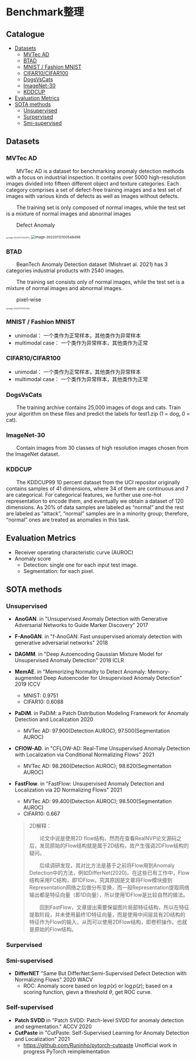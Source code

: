 # Benchmark整理

## Catalogue
  - [Datasets](#datasets)
    - [MVTec AD](#mvtec-ad)
    - [BTAD](#btad)
    - [MNIST / Fashion MNIST](#mnist--fashion-mnist)
    - [CIFAR10/CIFAR100](#cifar10cifar100)
    - [DogsVsCats](#dogsvscats)
    - [ImageNet-30](#imagenet-30)
    - [KDDCUP](#kddcup)
  - [Evaluation Metrics](#evaluation-metrics)
  - [SOTA methods](#sota-methods)
    - [Unsupervised](#unsupervised)
    - [Surpervised](#surpervised)
    - [Smi-supervised](#smi-supervised)

## Datasets

### MVTec AD

​&emsp;&emsp;MVTec AD is a dataset for benchmarking anomaly detection methods with a focus on industrial inspection. It contains over 5000 high-resolution images divided into fifteen different object and texture categories. Each category comprises a set of defect-free training images and a test set of images with various kinds of defects as well as images without defects.

​&emsp;&emsp;The training set is only composed of  normal images, while the test set is a mixture of normal images and abnormal images

​&emsp;&emsp;Defect Anomaly

<img src="figure/image-20220111173058753.png" alt="image-20220111173058753" style="zoom:33%;" />

<img src="figure/image-20220112100548496.png" alt="image-20220112100548496" style="zoom: 67%;" />

### BTAD

​&emsp;&emsp;BeanTech Anomaly Detection dataset (Mishraet al. 2021) has 3 categories industrial products with 2540 images.

​&emsp;&emsp;The training set consists only of normal images, while the test set is a mixture of normal images and abnormal images.

​&emsp;&emsp;pixel-wise

<img src="figure/image-20220111174257429.png" alt="image-20220111174257429" style="zoom: 33%;" />

### MNIST / Fashion MNIST

* unimodal： 一个类作为正常样本，其他类作为异常样本
* multimodal case： 一个类作为异常样本，其他类作为正常

### CIFAR10/CIFAR100

* unimodal： 一个类作为正常样本，其他类作为异常样本
* multimodal case： 一个类作为异常样本，其他类作为正常

### DogsVsCats

​&emsp;&emsp;The training archive contains 25,000 images of dogs and cats. Train your algorithm on these files and predict the labels for test1.zip (1 = dog, 0 = cat).

### ImageNet-30

&emsp;&emsp;Contain images from 30 classes of high resolution images chosen from the ImageNet dataset.

### KDDCUP

&emsp;&emsp;The KDDCUP99 10 percent dataset from the UCI repositor originally contains samples of 41 dimensions, where 34 of them are continuous and 7 are categorical. For categorical features, we further use one-hot representation to encode them, and eventually we obtain a dataset of 120 dimensions. As 20% of data samples are labeled as “normal” and the rest are labeled as “attack”, “normal” samples are in a minority group; therefore, “normal” ones are treated as anomalies in this task.


## Evaluation Metrics

* Receiver operating characteristic curve (AUROC)
* Anomaly score
  * Detection: single one for each input test image.
  * Segmentation: for each pixel.


## SOTA methods

### Unsupervised

* **AnoGAN**. 	in   "Unsupervised Anomaly Detection with Generative Adversarial Networks to Guide Marker Discovery" 2017

* **F-AnoGAN**.    in  "f-AnoGAN: Fast unsupervised anomaly detection with generative adversarial networks" 2018

* **DAGMM**.    in    "Deep Autoencoding Gaussian Mixture Model for Unsupervised Anomaly Detection"  2018 ICLR

* **MemAE**.   in    "Memorizing Normality to Detect Anomaly: Memory-augmented Deep Autoencoder for Unsupervised Anomaly Detection" 2019 ICCV

  * MNIST: 0.9751 
  * CIFAR10: 0.6088

* **PaDiM**.    in    PaDiM: a Patch Distribution Modeling Framework for Anomaly Detection and Localization 2020
  * MVTec AD: 97.900(Detection AUROC); 97.500(Segmentation AUROC)
  
* **CFlOW-AD**.    in    "CFLOW-AD: Real-Time Unsupervised Anomaly Detection with Localization via Conditional Normalizing Flows" 2021
  * MVTec AD: 98.260(Detection AUROC); 98.620(Segmentation AUROC)
  
* **FastFlow**.    in    "FastFlow: Unsupervised Anomaly Detection and Localization via 2D Normalizing Flows" 2021
  
  * MVTec AD: 99.400(Detection AUROC); 98.500(Segmentation AUROC)
  * CIFAR10: 0.667
  
  > 2D解释：
  >
  > &emsp;&emsp;论文中说是使用2D flow结构，然而在查看RealNVP论文源码之后，发现原始的Flow结构就是属于2D结构，故产生强调2DFlow结构的疑问。
  >
  > &emsp;&emsp;后续调研发现，其对比方法是基于之前将Flow用到Anomaly Detection中的方法，例如DifferNet(2020)。在这些已有工作中，Flow结构采用FC结构，即1DFlow。究其原因是文章将Flow模块接到Representation网络之后做分布变换，而一般Representation提取网络输出都是特征向量（即1D向量），所以使用1DFlow是比较自然的做法。
  >
  > &emsp;&emsp;回到FastFlow，文章提出需要保留图片局部特征结构，所以在特征提取阶段，并未使用最终1D特征向量，而是使用中间层具有2D结构的特征作为Flow的输入，从而可以使用2DFlow结构，即卷积操作。也就是原始的Flow结构。

### Surpervised

### Smi-supervised
* **DifferNET** "Same But DifferNet:Semi-Supervised Defect Detection with Normalizing Flows" 2020 WACV
  * ROC: Anomaly score based on $\log p(x)$ or $\log p(z)$; based on a scoring function, gievn a threshold $\theta$, get ROC curve.

### Self-supervised
* **Patch SVDD** in "Patch SVDD: Patch-level SVDD for anomaly detection and segmentation." ACCV 2020
* **CutPaste**  in "CutPaste: Self-Supervised Learning for Anomaly Detection and Localization" 2021
  * https://github.com/Runinho/pytorch-cutpaste Unofficial work in progress PyTorch reimplementation